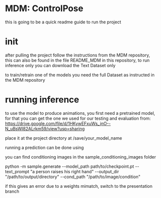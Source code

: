 # MDM: ControlPose

this is going to be a quick readme guide to run the project 

# init

after pulling the project follow the instructions from the MDM repository, this can also be found in the file README_MDM in this repository, to run inference only you can download the Text Dataset only 

to train/retrain one of the models you need the full Dataset as instructed in the MDM repository


# running inference

to use the model to produce animations, you first need a pretrained model, for that you can get the one we used for our testing and evaluation from: https://drive.google.com/file/d/1HKywEFxuWs_jnO--N_uBsWI82ALrkm59/view?usp=sharing 

place it at the project directory at /save/your_model_name


running a prediction can be done using 

you can find conditioning images in the sample_conditioning_images folder

python -m sample.generate --model_path path/to/checkpoint.pt --text_prompt "a person raises his right hand" --output_dir "/path/to/output/directory" --cond_path "/path/to/image/condition"

if this gives an error due to a weights mimatch, switch to the presentation branch

